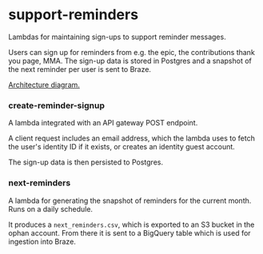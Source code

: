 # support-reminders

Lambdas for maintaining sign-ups to support reminder messages.

Users can sign up for reminders from e.g. the epic, the contributions thank you page, MMA.
The sign-up data is stored in Postgres and a snapshot of the next reminder per user is sent to Braze.

[Architecture diagram.](https://docs.google.com/drawings/d/18xIEr2VeTMF3H2W_u6lmH7WBJ3KFHIYsB1jurOdBar4/edit)


### create-reminder-signup
A lambda integrated with an API gateway POST endpoint.

A client request includes an email address, which the lambda uses to fetch the user's identity ID if it exists, or creates an identity guest account.

The sign-up data is then persisted to Postgres.

### next-reminders
A lambda for generating the snapshot of reminders for the current month. Runs on a daily schedule.

It produces a `next_reminders.csv`, which is exported to an S3 bucket in the ophan account. From there it is sent to a BigQuery table which is used for ingestion into Braze.
